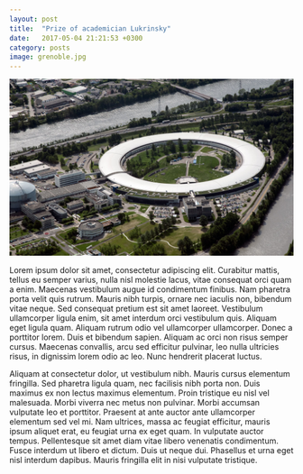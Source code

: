 ```yaml
---
layout: post
title:  "Prize of academician Lukrinsky"
date:   2017-05-04 21:21:53 +0300
category: posts
image: grenoble.jpg
---
```

![image-title-here](/images/posts_images/grenoble.jpg)
<!-- ![]({{post.image}}) -->

Lorem ipsum dolor sit amet, consectetur adipiscing elit. Curabitur mattis, tellus eu semper varius, nulla nisl molestie lacus, vitae consequat orci quam a enim. Maecenas vestibulum augue id condimentum finibus. Nam pharetra porta velit quis rutrum. 
Mauris nibh turpis, ornare nec iaculis non, bibendum vitae neque. Sed consequat pretium est sit amet laoreet. 
Vestibulum ullamcorper ligula enim, sit amet interdum orci vestibulum quis. Aliquam eget ligula quam. 
Aliquam rutrum odio vel ullamcorper ullamcorper. Donec a porttitor lorem. Duis et bibendum sapien. 
Aliquam ac orci non risus semper cursus. Maecenas convallis, arcu sed efficitur pulvinar, leo nulla ultricies risus, in dignissim lorem odio ac leo. Nunc hendrerit placerat luctus.

Aliquam at consectetur dolor, ut vestibulum nibh. Mauris cursus elementum fringilla. Sed pharetra ligula quam, nec facilisis nibh porta non. Duis maximus ex non lectus maximus elementum. Proin tristique eu nisl vel malesuada. 
Morbi viverra nec metus non pulvinar. Morbi accumsan vulputate leo et porttitor. 
Praesent at ante auctor ante ullamcorper elementum sed vel mi. Nam ultrices, massa ac feugiat efficitur, mauris ipsum aliquet erat, eu feugiat urna ex eget quam. 
In vulputate auctor tempus. Pellentesque sit amet diam vitae libero venenatis condimentum. Fusce interdum ut libero et dictum. Duis ut neque dui. Phasellus et urna eget nisl interdum dapibus. Mauris fringilla elit in nisi vulputate tristique.
